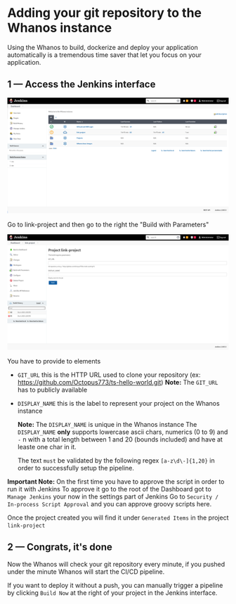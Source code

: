 # Adding your git repository to the Whanos instance

Using the Whanos to build, dockerize and deploy your application automatically is a tremendous time saver that let you focus on your application.

## 1 — Access the Jenkins interface

![](assets/jenkins_home.png)

Go to link-project and then go to the right the "Build with Parameters"

![](assets/project_arguments.png)

You have to provide to elements
 - `GIT_URL` this is the HTTP URL used to clone your repository (ex: https://github.com/Octopus773/ts-hello-world.git)
	**Note:** The `GIT_URL` has to publicly available 
 
 - `DISPLAY_NAME` this is the label to represent your project on the Whanos instance
	
    **Note:** The `DISPLAY_NAME` is unique in the Whanos instance
	The `DISPLAY_NAME` **only** supports lowercase ascii chars, numerics (0 to 9) and `-` n with a total length between 1 and 20 (bounds included) and have at leaste one char in it.
	
    The text `must` be validated by the following regex `[a-z\d\-]{1,20}` in order to successfully setup the pipeline.

**Important Note:** 
On the first time you have to approve the script in order to run it with Jenkins
To approve it go to the root of the Dashboard got to `Manage Jenkins` your now in the settings part of Jenkins
Go to `Security / In-process Script Approval` and you can approve groovy scripts here.

Once the project created you will find it under `Generated Items` in the project `link-project`
## 2 — Congrats, it's done

Now the Whanos will check your git repository every minute, if  you pushed under the minute Whanos will start the CI/CD pipeline.

If you want to deploy it without a push, you can manually trigger a pipeline by clicking `Build Now` at the right of your project in the Jenkins interface.